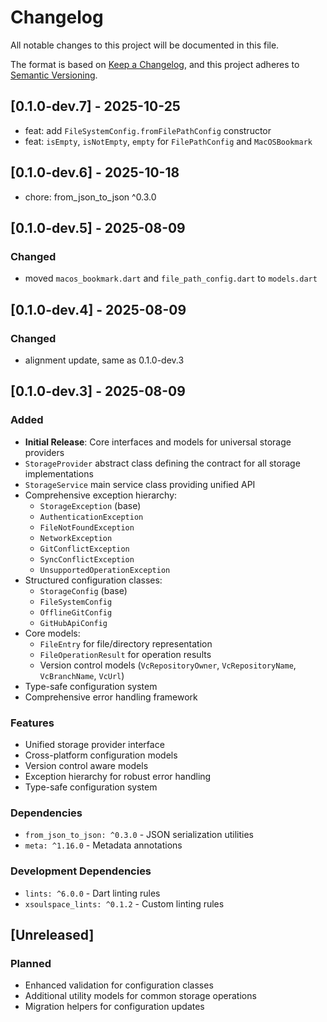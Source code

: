 # Changelog

All notable changes to this project will be documented in this file.

The format is based on [Keep a Changelog](https://keepachangelog.com/en/1.0.0/),
and this project adheres to [Semantic Versioning](https://semver.org/spec/v2.0.0.html).

## [0.1.0-dev.7] - 2025-10-25

- feat: add `FileSystemConfig.fromFilePathConfig` constructor
- feat: `isEmpty`, `isNotEmpty`, `empty` for `FilePathConfig` and `MacOSBookmark`

## [0.1.0-dev.6] - 2025-10-18

- chore: from_json_to_json ^0.3.0

## [0.1.0-dev.5] - 2025-08-09

### Changed

- moved `macos_bookmark.dart` and `file_path_config.dart` to `models.dart`

## [0.1.0-dev.4] - 2025-08-09

### Changed

- alignment update, same as 0.1.0-dev.3

## [0.1.0-dev.3] - 2025-08-09

### Added

- **Initial Release**: Core interfaces and models for universal storage providers
- `StorageProvider` abstract class defining the contract for all storage implementations
- `StorageService` main service class providing unified API
- Comprehensive exception hierarchy:
  - `StorageException` (base)
  - `AuthenticationException`
  - `FileNotFoundException`
  - `NetworkException`
  - `GitConflictException`
  - `SyncConflictException`
  - `UnsupportedOperationException`
- Structured configuration classes:
  - `StorageConfig` (base)
  - `FileSystemConfig`
  - `OfflineGitConfig`
  - `GitHubApiConfig`
- Core models:
  - `FileEntry` for file/directory representation
  - `FileOperationResult` for operation results
  - Version control models (`VcRepositoryOwner`, `VcRepositoryName`, `VcBranchName`, `VcUrl`)
- Type-safe configuration system
- Comprehensive error handling framework

### Features

- Unified storage provider interface
- Cross-platform configuration models
- Version control aware models
- Exception hierarchy for robust error handling
- Type-safe configuration system

### Dependencies

- `from_json_to_json: ^0.3.0` - JSON serialization utilities
- `meta: ^1.16.0` - Metadata annotations

### Development Dependencies

- `lints: ^6.0.0` - Dart linting rules
- `xsoulspace_lints: ^0.1.2` - Custom linting rules

## [Unreleased]

### Planned

- Enhanced validation for configuration classes
- Additional utility models for common storage operations
- Migration helpers for configuration updates
